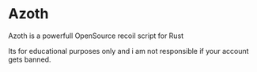 # Azoth
Azoth is a powerfull OpenSource recoil script for Rust

Its for educational purposes only and i am not responsible if your account gets banned.

